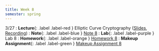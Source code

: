 ```yaml
---
title: Week 8
semester: spring
---
```


3/27
: **Lecture**{: .label .label-red } Elliptic Curve Cryptography ([Slides](https://docs.google.com/presentation/d/1oiwJQbVcxBfbEtFQrDu_FxhsRERZQxakJw1Ih2F4-TU/edit?usp=sharing), [Recording](https://drive.google.com/file/d/1j_CyRq0dk_qj6BCnUNR87HgYFqG8XKwT/view?usp=share_link))
: **Note**{: .label .label-blue } [Note 8](https://codebreakingatcal.org/assets/notes/note8.pdf)
: **Lab**{: .label .label-purple } Lab 8
: **Homework**{: .label .label-orange } [Homework 8](https://codebreakingatcal.org/assets/homework/hw8.pdf)
: **Makeup Assignment**{: .label .label-green } [Makeup Assignment 8](https://codebreakingatcal.org/assets/makeup/makeup8.pdf)